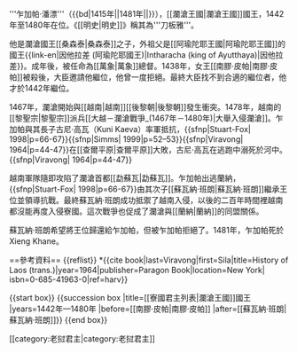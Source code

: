 '''乍加帕·潘漂'''（{{bd|1415年||1481年||}}），[[瀾滄王國|瀾滄王國]]國王，1442年至1480年在位。《[[明史|明史]]》稱其為'''刀板雅'''。

他是瀾滄國王[[桑森泰|桑森泰]]之子，外祖父是[[阿瑜陀耶王國|阿瑜陀耶王國]]的國王{{link-en|因他拉差 (阿瑜陀耶國王)|Intharacha (king of Ayutthaya)|因他拉差}}。成年後，被任命為[[萬象|萬象]]總督。1438年，女王[[南膠·皮帕|南膠·皮帕]]被殺後，大臣邀請他繼位，他曾一度拒絕。最終大臣找不到合適的繼位者，他才於1442年繼位。

1467年，瀾滄開始與[[越南|越南]][[後黎朝|後黎朝]]發生衝突。1478年，越南的[[黎聖宗|黎聖宗]]派兵[[大越－瀾滄戰爭_(1467年－1480年)|大舉入侵瀾滄]]。乍加帕與其長子古尼·高瓦（Kuni Kaeva）率軍抵抗，{{sfnp|Stuart-Fox| 1998|p=66-67}}{{sfnp|Simms| 1999|p=52–53}}{{sfnp|Viravong| 1964|p=44-47}}在[[查爾平原|查爾平原]]大敗，古尼·高瓦在逃跑中溺死於河中。{{sfnp|Viravong| 1964|p=44-47}}

越南軍隊隨即攻陷了瀾滄首都[[勐蘇瓦|勐蘇瓦]]。乍加帕出逃蘭納，{{sfnp|Stuart-Fox| 1998|p=66-67}}由其次子[[蘇瓦納·班朗|蘇瓦納·班朗]]繼承王位並領導抗戰。最終蘇瓦納·班朗成功抵禦了越南入侵，以後的二百年時間裡越南都沒能再度入侵寮國。這次戰爭也促成了瀾滄與[[蘭納|蘭納]]的同盟關係。

蘇瓦納·班朗希望將王位歸還給乍加帕，但被乍加帕拒絕了。1481年，乍加帕死於Xieng Khane。

==參考資料==
{{reflist}}
*{{cite book|last=Viravong|first=Sila|title=History of Laos (trans.)|year=1964|publisher=Paragon Book|location=New York| isbn=0-685-41963-0|ref=harv}}

{{start box}}
{{succession box
|title=[[寮國君主列表|瀾滄王國]]國王
|years=1442年—1480年
|before=[[南膠·皮帕|南膠·皮帕]]
|after=[[蘇瓦納·班朗|蘇瓦納·班朗]]}}
{{end box}}

[[category:老挝君主|category:老挝君主]]